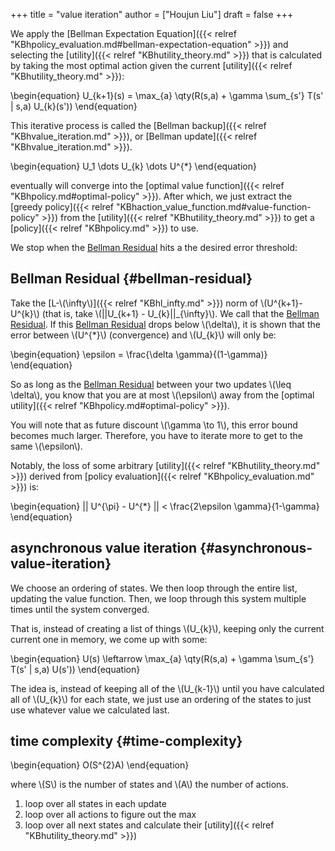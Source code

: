 +++
title = "value iteration"
author = ["Houjun Liu"]
draft = false
+++

We apply the [Bellman Expectation Equation]({{< relref "KBhpolicy_evaluation.md#bellman-expectation-equation" >}}) and selecting the [utility]({{< relref "KBhutility_theory.md" >}}) that is calculated by taking the most optimal action given the current [utility]({{< relref "KBhutility_theory.md" >}}):

\begin{equation}
U\_{k+1}(s) = \max\_{a} \qty(R(s,a) + \gamma \sum\_{s'} T(s' | s,a) U\_{k}(s'))
\end{equation}

This iterative process is called the [Bellman backup]({{< relref "KBhvalue_iteration.md" >}}), or [Bellman update]({{< relref "KBhvalue_iteration.md" >}}).

\begin{equation}
U\_1 \dots U\_{k} \dots U^{\*}
\end{equation}

eventually will converge into the [optimal value function]({{< relref "KBhpolicy.md#optimal-policy" >}}). After which, we just extract the [greedy policy]({{< relref "KBhaction_value_function.md#value-function-policy" >}}) from the [utility]({{< relref "KBhutility_theory.md" >}}) to get a [policy]({{< relref "KBhpolicy.md" >}}) to use.

We stop when the [Bellman Residual](#bellman-residual) hits a the desired error threshold:


## Bellman Residual {#bellman-residual}

Take the [L-\\(\infty\\)]({{< relref "KBhl_infty.md" >}}) norm of \\(U^{k+1}-U^{k}\\) (that is, take \\(||U\_{k+1} - U\_{k}||\_{\infty}\\). We call that the [Bellman Residual](#bellman-residual). If this [Bellman Residual](#bellman-residual) drops below \\(\delta\\), it is shown that the error between \\(U^{\*}\\) (convergence) and \\(U\_{k}\\) will only be:

\begin{equation}
\epsilon = \frac{\delta \gamma}{(1-\gamma)}
\end{equation}

So as long as the [Bellman Residual](#bellman-residual) between your two updates \\(\leq \delta\\), you know that you are at most \\(\epsilon\\) away from the [optimal utility]({{< relref "KBhpolicy.md#optimal-policy" >}}).

You will note that as future discount \\(\gamma \to 1\\), this error bound becomes much larger. Therefore, you have to iterate more to get to the same \\(\epsilon\\).

Notably, the loss of some arbitrary [utility]({{< relref "KBhutility_theory.md" >}}) derived from [policy evaluation]({{< relref "KBhpolicy_evaluation.md" >}}) is:

\begin{equation}
|| U^{\pi} - U^{\*} || < \frac{2\epsilon \gamma}{1-\gamma}
\end{equation}


## asynchronous value iteration {#asynchronous-value-iteration}

We choose an ordering of states. We then loop through the entire list, updating the value function. Then, we loop through this system multiple times until the system converged.

That is, instead of creating a list of things \\(U\_{k}\\), keeping only the current current one in memory, we come up with some:

\begin{equation}
U(s) \leftarrow \max\_{a} \qty(R(s,a) + \gamma \sum\_{s'} T(s' | s,a) U(s'))
\end{equation}

The idea is, instead of keeping all of the \\(U\_{k-1}\\) until you have calculated all of \\(U\_{k}\\) for each state, we just use an ordering of the states to just use whatever value we calculated last.


## time complexity {#time-complexity}

\begin{equation}
O(S^{2}A)
\end{equation}

where \\(S\\) is the number of states and \\(A\\) the number of actions.

1.  loop over all states in each update
2.  loop over all actions to figure out the max
3.  loop over all next states and calculate their [utility]({{< relref "KBhutility_theory.md" >}})
